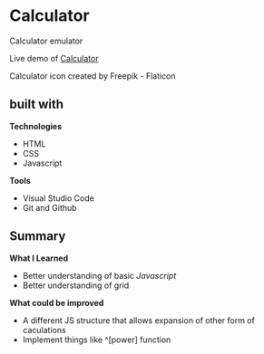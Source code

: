 # Calculator
Calculator emulator

Live demo of [Calculator](https://vinnybui.github.io/Calculator/)

Calculator icon created by Freepik - Flaticon

## built with
**Technologies**
- HTML
- CSS
- Javascript

**Tools**
- Visual Studio Code
- Git and Github

## Summary
**What I Learned**
- Better understanding of basic *Javascript*
- Better understanding of grid

**What could be improved**
- A different JS structure that allows expansion of other form of caculations
- Implement things like ^[power] function
